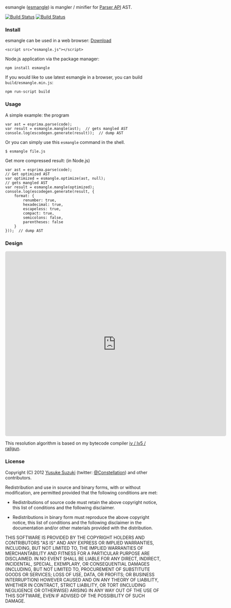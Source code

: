 esmangle ([esmangle](http://github.com/Constellation/esmangle)) is
mangler / minifier for [Parser API](https://developer.mozilla.org/en/SpiderMonkey/Parser_API) AST.

[![Build Status](https://secure.travis-ci.org/Constellation/esmangle.png)](http://travis-ci.org/Constellation/esmangle) [![Build Status](https://drone.io/github.com/Constellation/esmangle/status.png)](https://drone.io/github.com/Constellation/esmangle/latest)

### Install

esmangle can be used in a web browser: <a href="http://constellation.github.com/esmangle/javascripts/esmangle.js" target="_blank">Download</a>

    <script src="esmangle.js"></script>


Node.js application via the package manager:

    npm install esmangle

If you would like to use latest esmangle in a browser, you can build `build/esmangle.min.js`:

    npm run-script build


### Usage

A simple example: the program

    var ast = esprima.parse(code);
    var result = esmangle.mangle(ast);  // gets mangled AST
    console.log(escodegen.generate(result));  // dump AST

Or you can simply use this `esmangle` command in the shell.

    $ esmangle file.js

Get more compressed result: (in Node.js)

    var ast = esprima.parse(code);
    // Get optimized AST
    var optimized = esmangle.optimize(ast, null);
    // gets mangled AST
    var result = esmangle.mangle(optimized);
    console.log(escodegen.generate(result, {
        format: {
            renumber: true,
            hexadecimal: true,
            escapeless: true,
            compact: true,
            semicolons: false,
            parentheses: false
        }
    }));  // dump AST


### Design

<iframe class="speakerdeck-iframe" style="border: 0px; background-color: transparent; margin: 0px; padding: 0px; border-top-left-radius: 5px; border-top-right-radius: 5px; border-bottom-right-radius: 5px; border-bottom-left-radius: 5px; width: 710px; height: 594.5000000000014px; background-position: initial initial; background-repeat: initial initial;" frameborder="0" src="https://speakerdeck.com/player/86f8dab07a840130222e12313809347f?" allowfullscreen="true" mozallowfullscreen="true" webkitallowfullscreen="true"></iframe>

This resolution algorithm is based on my bytecode compiler [iv / lv5 / railgun](https://github.com/Constellation/iv/tree/master/iv/lv5/railgun).

### License

Copyright (C) 2012 [Yusuke Suzuki](http://github.com/Constellation)
 (twitter: [@Constellation](http://twitter.com/Constellation)) and other contributors.

Redistribution and use in source and binary forms, with or without
modification, are permitted provided that the following conditions are met:

  * Redistributions of source code must retain the above copyright
    notice, this list of conditions and the following disclaimer.

  * Redistributions in binary form must reproduce the above copyright
    notice, this list of conditions and the following disclaimer in the
    documentation and/or other materials provided with the distribution.

THIS SOFTWARE IS PROVIDED BY THE COPYRIGHT HOLDERS AND CONTRIBUTORS "AS IS"
AND ANY EXPRESS OR IMPLIED WARRANTIES, INCLUDING, BUT NOT LIMITED TO, THE
IMPLIED WARRANTIES OF MERCHANTABILITY AND FITNESS FOR A PARTICULAR PURPOSE
ARE DISCLAIMED. IN NO EVENT SHALL <COPYRIGHT HOLDER> BE LIABLE FOR ANY
DIRECT, INDIRECT, INCIDENTAL, SPECIAL, EXEMPLARY, OR CONSEQUENTIAL DAMAGES
(INCLUDING, BUT NOT LIMITED TO, PROCUREMENT OF SUBSTITUTE GOODS OR SERVICES;
LOSS OF USE, DATA, OR PROFITS; OR BUSINESS INTERRUPTION) HOWEVER CAUSED AND
ON ANY THEORY OF LIABILITY, WHETHER IN CONTRACT, STRICT LIABILITY, OR TORT
(INCLUDING NEGLIGENCE OR OTHERWISE) ARISING IN ANY WAY OUT OF THE USE OF
THIS SOFTWARE, EVEN IF ADVISED OF THE POSSIBILITY OF SUCH DAMAGE.
